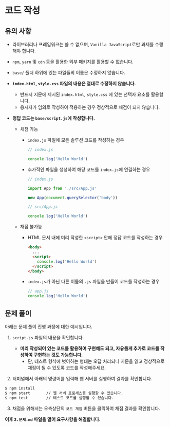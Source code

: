 # 코드 작성

## 유의 사항

- 라이브러리나 프레임워크는 쓸 수 없으며, `Vanilla JavaScript`로만 과제를 수행해야 합니다.
- `npm`, `yarn` 및 `cdn` 등을 활용한 외부 패키지를 활용할 수 없습니다.
- `base/` 폴더 하위에 있는 파일들의 이름은 수정하지 않습니다. 
- **`index.html`, `style.css` 파일의 내용은 절대로 수정하지 않습니다.**
  
  - 반드시 지문에 제시된 `index.html`, `style.css` 에 있는 선택자 요소를 활용합니다. 
  - 응시자가 임의로 작성하여 적용하는 경우 정상적으로 채점이 되지 않습니다.
  
- **정답 코드는 `base/script.js`에 작성합니다.**
  
  - 채점 가능
  
    - `index.js` 파일에 모든 솔루션 코드를 작성하는 경우
  
      ```javascript
      // index.js
      
      console.log('Hello World')
      ```
  
    - 추가적인 파일을 생성하여 해당 코드를 `index.js`에 연결하는 경우
      ```javascript
      // index.js

      import App from './src/App.js'
      
      new App(document.querySelector('body'))
      ```
  
      ```javascript
      // src/App.js
      
      console.log('Hello World')
      ```
  
  - 채점 불가능
    
    - HTML 문서 내에 미리 작성한 `<script>` 안에 정답 코드를 작성하는 경우
      ```html
      <body>
        ...
        <script>
          console.log('Hello World')
        </script>
      </body>
      ```
    - `index.js`가 아닌 다른 이름의 `.js` 파일을 만들어 코드를 작성하는 경우
      
      ```javascript
      // app.js 
      console.log('Hello World')
      ```


## 문제 풀이

아래는 문제 풀이 진행 과정에 대한 예시입니다.


1. `script.js` 파일의 내용을 확인합니다.

   - **미리 작성되어 있는 코드를 활용하여 구현해도 되고, 자유롭게 추가로 코드를 작성하여 구현하는 것도 가능합니다.**
     - 단, 테스트 형식에 벗어하는 형태는 오답 처리되니 지문을 읽고 정상적으로 채점이 될 수 있도록 코드를 작성해주세요.

2. 터미널에서 아래의 명령어를 입력해 웹 서버를 실행하여 결과를 확인합니다.

```bash
$ npm install   
$ npm start       // 웹 서버 프로세스를 실행할 수 있습니다.
$ npm test        // 테스트 코드를 실행할 수 있습니다.
```

3. 채점을 위해서는 우측상단의 `코드 채점` 버튼을 클릭하여 채점 결과를 확인합니다.


**이후 `2.문제.md` 파일을 열어 요구사항을 해결합니다.**